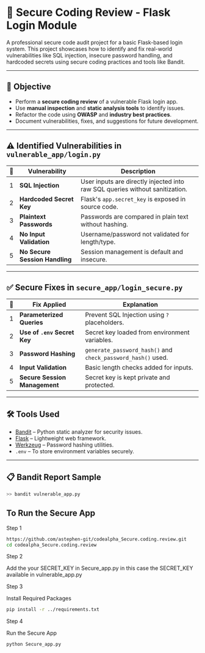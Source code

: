 # 🔐 Secure Coding Review - Flask Login Module

A professional secure code audit project for a basic Flask-based login system. This project showcases how to identify and fix real-world vulnerabilities like SQL injection, insecure password handling, and hardcoded secrets using secure coding practices and tools like Bandit.

---

## 📌 Objective

- Perform a **secure coding review** of a vulnerable Flask login app.
- Use **manual inspection** and **static analysis tools** to identify issues.
- Refactor the code using **OWASP** and **industry best practices**.
- Document vulnerabilities, fixes, and suggestions for future development.

---

## ⚠️ Identified Vulnerabilities in `vulnerable_app/login.py`

| 🔢 | Vulnerability              | Description |
|----|----------------------------|-------------|
| 1  | **SQL Injection**          | User inputs are directly injected into raw SQL queries without sanitization. |
| 2  | **Hardcoded Secret Key**  | Flask's `app.secret_key` is exposed in source code. |
| 3  | **Plaintext Passwords**   | Passwords are compared in plain text without hashing. |
| 4  | **No Input Validation**   | Username/password not validated for length/type. |
| 5  | **No Secure Session Handling** | Session management is default and insecure. |

---

## ✅ Secure Fixes in `secure_app/login_secure.py`

| 🔢 | Fix Applied                  | Explanation |
|----|------------------------------|-------------|
| 1  | **Parameterized Queries**    | Prevent SQL Injection using `?` placeholders. |
| 2  | **Use of `.env` Secret Key** | Secret key loaded from environment variables. |
| 3  | **Password Hashing**         | `generate_password_hash()` and `check_password_hash()` used. |
| 4  | **Input Validation**         | Basic length checks added for inputs. |
| 5  | **Secure Session Management**| Secret key is kept private and protected. |

---

## 🛠️ Tools Used

- [Bandit](https://bandit.readthedocs.io/en/latest/) – Python static analyzer for security issues.
- [Flask](https://flask.palletsprojects.com/) – Lightweight web framework.
- [Werkzeug](https://werkzeug.palletsprojects.com/) – Password hashing utilities.
- `.env` – To store environment variables securely.

---

## 📋 Bandit Report Sample

```bash
>> bandit vulnerable_app.py
```
## To Run the Secure App

Step 1
```bash
https://github.com/astephen-git/codealpha_Secure.coding.review.git
cd codealpha_Secure.coding.review
```
Step 2

Add the your SECRET_KEY in Secure_app.py in this case the SECRET_KEY available in vulnerable_app.py 

Step 3

Install Required Packages
```bash
pip install -r ../requirements.txt
```
Step 4

Run the Secure App
```bash
python Secure_app.py
```
